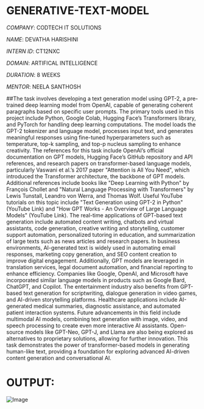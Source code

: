 # GENERATIVE-TEXT-MODEL

*COMPANY*: CODTECH IT SOLUTIONS

*NAME*: DEVATHA HARISHINI

*INTERN ID*: CT12NXC

*DOMAIN*: ARTIFICAL INTELLIGENCE

*DURATION*: 8 WEEKS

*MENTOR*: NEELA SANTHOSH

##The task involves developing a text generation model using GPT-2, a pre-trained deep learning model from OpenAI, capable of generating coherent paragraphs based on specific user prompts. The primary tools used in this project include Python, Google Colab, Hugging Face’s Transformers library, and PyTorch for handling deep learning computations. The model loads the GPT-2 tokenizer and language model, processes input text, and generates meaningful responses using fine-tuned hyperparameters such as temperature, top-k sampling, and top-p nucleus sampling to enhance creativity. The references for this task include OpenAI’s official documentation on GPT models, Hugging Face’s GitHub repository and API references, and research papers on transformer-based language models, particularly Vaswani et al.’s 2017 paper "Attention is All You Need", which introduced the Transformer architecture, the backbone of GPT models. Additional references include books like "Deep Learning with Python" by François Chollet and "Natural Language Processing with Transformers" by Lewis Tunstall, Leandro von Werra, and Thomas Wolf. Useful YouTube tutorials on this topic include "Text Generation using GPT-2 in Python" (YouTube Link) and "How GPT Works - An Overview of Large Language Models" (YouTube Link). The real-time applications of GPT-based text generation include automated content writing, chatbots and virtual assistants, code generation, creative writing and storytelling, customer support automation, personalized tutoring in education, and summarization of large texts such as news articles and research papers. In business environments, AI-generated text is widely used in automating email responses, marketing copy generation, and SEO content creation to improve digital engagement. Additionally, GPT models are leveraged in translation services, legal document automation, and financial reporting to enhance efficiency. Companies like Google, OpenAI, and Microsoft have incorporated similar language models in products such as Google Bard, ChatGPT, and Copilot. The entertainment industry also benefits from GPT-based text generation for scriptwriting, dialogue generation in video games, and AI-driven storytelling platforms. Healthcare applications include AI-generated medical summaries, diagnostic assistance, and automated patient interaction systems. Future advancements in this field include multimodal AI models, combining text generation with image, video, and speech processing to create even more interactive AI assistants. Open-source models like GPT-Neo, GPT-J, and Llama are also being explored as alternatives to proprietary solutions, allowing for further innovation. This task demonstrates the power of transformer-based models in generating human-like text, providing a foundation for exploring advanced AI-driven content generation and conversational AI.

# OUTPUT:

![Image](https://github.com/user-attachments/assets/56374d51-5f67-423a-84eb-044491a8bafa)
